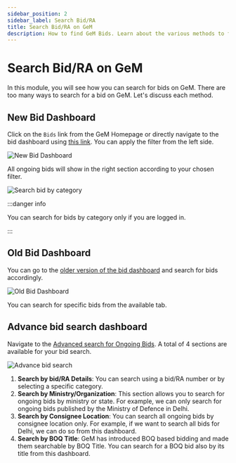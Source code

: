 ```yaml
---
sidebar_position: 2
sidebar_label: Search Bid/RA
title: Search Bid/RA on GeM
description: How to find GeM Bids. Learn about the various methods to find GeM Bids for your product or services.
---
```


# Search Bid/RA on GeM
In this module, you will see how you can search for bids on GeM. There are too many ways to search for a bid on GeM. Let's discuss each method.
## New Bid Dashboard
Click on the `Bids` link from the GeM Homepage or directly navigate to the bid dashboard using [this link](https://bidplus.gem.gov.in/seller-bids). You can apply the filter from the left side.

![New Bid Dashboard](/img/doc/bid-dashboard-new.jpg)

All ongoing bids will show in the right section according to your chosen filter.

![Search bid by category](/img/doc/search-bid-by-category.jpg)

:::danger info

You can search for bids by category only if you are logged in.

:::

## Old Bid Dashboard
You can go to the [older version of the bid dashboard](https://bidplus.gem.gov.in/bidlists) and search for bids accordingly.

![Old Bid Dashboard](/img/doc/older-bid-dashboard.jpg)

You can search for specific bids from the available tab.

## Advance bid search dashboard
Navigate to the [Advanced search for Ongoing Bids](https://bidplus.gem.gov.in/advance-search). A total of 4 sections are available for your bid search.

![Advance bid search](/img/doc/advance-bid-search.jpg)

1. **Search by bid/RA Details**: You can search using a bid/RA number or by selecting a specific category.
2. **Search by Ministry/Organization**: This section allows you to search for ongoing bids by ministry or state. For example, we can only search for ongoing bids published by the Ministry of Defence in Delhi.
3. **Search by Consignee Location**: You can search all ongoing bids by consignee location only. For example, if we want to search all bids for Delhi, we can do so from this dashboard.
4. **Search by BOQ Title**: GeM has introduced BOQ based bidding and made them searchable by BOQ Title. You can search for a BOQ bid also by its title from this dashboard.
